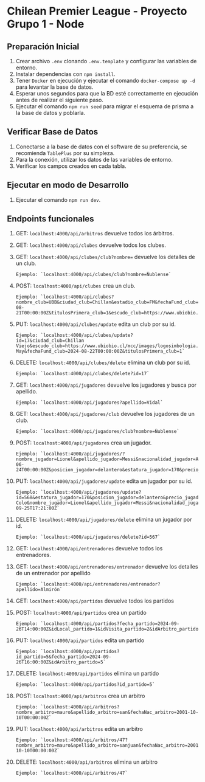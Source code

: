 # Chilean Premier League - Proyecto Grupo 1 - Node

## Preparación Inicial

1. Crear archivo `.env` clonando `.env.template` y configurar las variables de entorno.
2. Instalar dependencias con `npm install`.
3. Tener `Docker` en ejecución y ejecutar el comando `docker-compose up -d` para levantar la base de datos.
4. Esperar unos segundos para que la BD esté correctamente en ejecución antes de realizar el siguiente paso.
5. Ejecutar el comando `npm run seed` para migrar el esquema de prisma a la base de datos y poblarla.

## Verificar Base de Datos

1. Conectarse a la base de datos con el software de su preferencia, se recomienda `TablePlus` por su simpleza.
2. Para la conexión, utilizar los datos de las variables de entorno.
3. Verificar los campos creados en cada tabla.

## Ejecutar en modo de Desarrollo

1. Ejecutar el comando `npm run dev`.

## Endpoints funcionales

1.  GET: `localhost:4000/api/arbitros` devuelve todos los árbitros.

2.  GET: `localhost:4000/api/clubes` devuelve todos los clubes.

3.  GET: `localhost:4000/api/clubes/club?nombre=` devuelve los detalles de un club.

        Ejemplo: `localhost:4000/api/clubes/club?nombre=Ñublense`

4.  POST: `localhost:4000/api/clubes` crea un club.

        Ejemplo: `localhost:4000/api/clubes?nombre_club=UBB&ciudad_club=Chillan&estadio_club=FM&fechaFund_club=2024-08-21T00:00:00Z&titulosPrimera_club=1&escudo_club=https://www.ubiobio.cl/mcc/images/logosimbologia.png`

5.  PUT: `localhost:4000/api/clubes/update` edita un club por su id.

        Ejemplo: `localhost:4000/api/clubes/update?id=17&ciudad_club=Chillan Viejo&escudo_club=https://www.ubiobio.cl/mcc/images/logosimbologia.png&estadio_club=Fernando May&fechaFund_club=2024-08-22T00:00:00Z&titulosPrimera_club=1`

6.  DELETE: `localhost:4000/api/clubes/delete` elimina un club por su id.

        Ejemplo: `localhost:4000/api/clubes/delete?id=17`

7.  GET: `localhost:4000/api/jugadores` devuelve los jugadores y busca por apellido.

        Ejemplo: `localhost:4000/api/jugadores?apellido=Vidal`

8.  GET: `localhost:4000/api/jugadores/club` devuelve los jugadores de un club.

        Ejemplo: `localhost:4000/api/jugadores/club?nombre=Ñublense`

9.  POST: `localhost:4000/api/jugadores` crea un jugador.

        Ejemplo: `localhost:4000/api/jugadores/?nombre_jugador=Lionel&apellido_jugador=Messi&nacionalidad_jugador=Argentina&fechaNac_jugador=1986-06-24T00:00:00Z&posicion_jugador=delantero&estatura_jugador=170&precio_jugador=0&club_jugador=Palestino`

10. PUT: `localhost:4000/api/jugadores/update` edita un jugador por su id.

        Ejemplo: `localhost:4000/api/jugadores/update?id=568&estatura_jugador=170&posicion_jugador=delantero&precio_jugador=0&club_jugador=Colo Colo&nombre_jugador=Lionel&apellido_jugador=Messi&nacionalidad_jugador=Argentina&fechaNac_jugador=2024-09-25T17:21:00Z`

11. DELETE: `localhost:4000/api/jugadores/delete` elimina un jugador por id.

        Ejemplo: `localhost:4000/api/jugadores/delete?id=567`

12. GET: `localhost:4000/api/entrenadores` devuelve todos los entrenadores.

13. GET: `localhost:4000/api/entrenadores/entrenador` devuelve los detalles de un entrenador por apellido

        Ejemplo: `localhost:4000/api/entrenadores/entrenador?apellido=Almirón`

14. GET: `localhost:4000/api/partidos` devuelve todos los partidos

15. POST: `localhost:4000/api/partidos` crea un partido

        Ejemplo: `localhost:4000/api/partidos?fecha_partido=2024-09-26T14:00:00Z&idLocal_partido=1&idVisita_partido=2&idArbitro_partido=4`

16. PUT: `localhost:4000/api/partidos` edita un partido

        Ejemplo: `localhost:4000/api/partidos?id_partido=5&fecha_partido=2024-09-26T16:00:00Z&idArbitro_partido=5`

17. DELETE: `localhost:4000/api/partidos` elimina un partido

        Ejemplo: `localhost:4000/api/partidos?id_partido=5`

18. POST: `localhost:4000/api/arbitros` crea un arbitro

        Ejemplo: `localhost:4000/api/arbitros?nombre_arbitro=mauro&apellido_arbitro=san&fechaNac_arbitro=2001-10-10T00:00:00Z`

19. PUT: `localhost:4000/api/arbitros` edita un arbitro

        Ejemplo: `localhost:4000/api/arbitros/47?nombre_arbitro=mauro&apellido_arbitro=sanjuan&fechaNac_arbitro=2001-10-10T00:00:00Z`

20. DELETE: `localhost:4000/api/arbitros` elimina un arbitro

        Ejemplo: `localhost:4000/api/arbitros/47`

